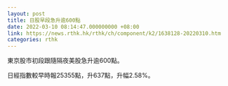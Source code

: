 ```yaml
---
layout: post
title: 日股早段急升逾600點
date: 2022-03-10 08:14:47.000000000 +08:00
link: https://news.rthk.hk/rthk/ch/component/k2/1638128-20220310.htm
categories: rthk
---
```


東京股市初段跟隨隔夜美股急升逾600點。

日經指數較早時報25355點，升637點，升幅2.58%。
